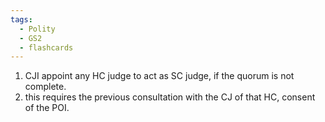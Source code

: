 ```yaml
---
tags:
  - Polity
  - GS2
  - flashcards
---
```

1. CJI appoint any HC judge to act as SC judge, if the quorum is not complete.
2. this requires the previous consultation with the CJ of that HC, consent of the POI.

